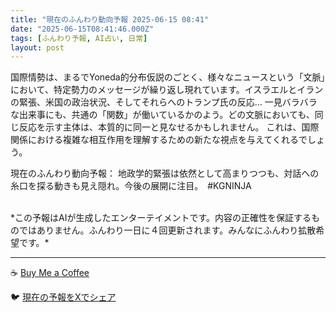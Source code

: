 ```yaml
---
title: "現在のふんわり動向予報 2025-06-15 08:41"
date: "2025-06-15T08:41:46.000Z"
tags: [ふんわり予報, AI占い, 日常]
layout: post
---
```


国際情勢は、まるでYoneda的分布仮説のごとく、様々なニュースという「文脈」において、特定勢力のメッセージが繰り返し現れています。イスラエルとイランの緊張、米国の政治状況、そしてそれらへのトランプ氏の反応…  一見バラバラな出来事にも、共通の「関数」が働いているかのよう。どの文脈においても、同じ反応を示す主体は、本質的に同一と見なせるかもしれません。  これは、国際関係における複雑な相互作用を理解するための新たな視点を与えてくれるでしょう。


現在のふんわり動向予報：
地政学的緊張は依然として高まりつつも、対話への糸口を探る動きも見え隠れ。今後の展開に注目。　#KGNINJA

<br>
*この予報はAIが生成したエンターテイメントです。内容の正確性を保証するものではありません。ふんわり一日に４回更新されます。みんなにふんわり拡散希望です。*

---
☕️ [Buy Me a Coffee](https://www.buymeacoffee.com/kgninja)

🐦 [現在の予報をXでシェア](https://twitter.com/intent/tweet?text=%E7%8F%BE%E5%9C%A8%E3%81%AE%E3%81%B5%E3%82%93%E3%82%8F%E3%82%8A%E4%BA%88%E5%A0%B1%3A%20%E3%80%8C%E5%9B%BD%E9%9A%9B%E6%83%85%E5%8B%A2%E3%81%AF%E3%80%81%E3%81%BE%E3%82%8B%E3%81%A7Yoneda%E7%9A%84%E5%88%86%E5%B8%83%E4%BB%AE%E8%AA%AC%E3%81%AE%E3%81%94%E3%81%A8%E3%81%8F%E3%80%81%E6%A7%98%E3%80%85%E3%81%AA%E3%83%8B%E3%83%A5%E3%83%BC%E3%82%B9%E3%81%A8%E3%81%84%E3%81%86%E3%80%8C%E6%96%87%E8%84%88%E3%80%8D%E3%81%AB%E3%81%8A%E3%81%84%E3%81%A6%E3%80%81%E7%89%B9%E5%AE%9A%E5%8B%A2%E5%8A%9B%E3%81%AE%E3%83%A1%E3%83%83%E3%82%BB%E3%83%BC%E3%82%B8%E3%81%8C%E7%B9%B0%E3%82%8A%E8%BF%94%E3%81%97%E7%8F%BE%E3%82%8C%E3%81%A6%E3%81%84%E3%81%BE%E3%81%99%E3%80%82%E3%80%8D%23KGNINJA%20%E7%B6%9A%E3%81%8D%E3%81%AF%E3%83%96%E3%83%AD%E3%82%B0%E3%81%A7%EF%BC%81%F0%9F%91%87&url=https%3A%2F%2Fkg-ninja.github.io%2FFunwariyoso%2F)
